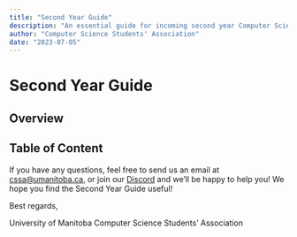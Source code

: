 ```yaml
---
title: "Second Year Guide"
description: "An essential guide for incoming second year Computer Science students"
author: "Computer Science Students' Association"
date: "2023-07-05"
---
```


# Second Year Guide

## Overview

## Table of Content

If you have any questions, feel free to send us an email at [cssa@umanitoba.ca](mailto:cssa@umanitoba.ca), or join our [Discord](https://discord.umanitobacssa.ca/) and we’ll be happy to help you! We hope you find the Second Year Guide useful!

Best regards,

University of Manitoba Computer Science Students’ Association
